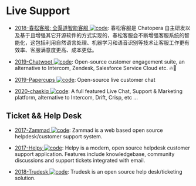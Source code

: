 # Live Support

- [2018-春松客服: 全渠道智能客服 ![code](https://ng-tech.icu/assets/code.svg)](https://github.com/chatopera/cosin): 春松客服是 Chatopera 自主研发以及基于且增强其它开源软件的方式实现的，春松客服会不断增强客服系统的智能化，这包括利用自然语言处理、机器学习和语音识别等技术让客服工作更有效率、客服满意度更高、成本更低。

- [2019-Chatwoot ![code](https://ng-tech.icu/assets/code.svg)](https://github.com/chatwoot/chatwoot): Open-source customer engagement suite, an alternative to Intercom, Zendesk, Salesforce Service Cloud etc. 🔥💬

- [2019-Papercups ![code](https://ng-tech.icu/assets/code.svg)](https://github.com/papercups-io/papercups): Open-source live customer chat

- [2020-chaskiq ![code](https://ng-tech.icu/assets/code.svg)](https://github.com/chaskiq/chaskiq): A full featured Live Chat, Support & Marketing platform, alternative to Intercom, Drift, Crisp, etc ...

## Ticket && Help Desk

- [2017-Zammad ![code](https://ng-tech.icu/assets/code.svg)](https://github.com/zammad/zammad): Zammad is a web based open source helpdesk/customer support system.

- [2017-Helpy ![code](https://ng-tech.icu/assets/code.svg)](https://github.com/helpyio/helpy): Helpy is a modern, open source helpdesk customer support application. Features include knowledgebase, community discussions and support tickets integrated with email.

- [2018-Trudesk ![code](https://ng-tech.icu/assets/code.svg)](https://github.com/polonel/trudesk): Trudesk is an open source help desk/ticketing solution.
